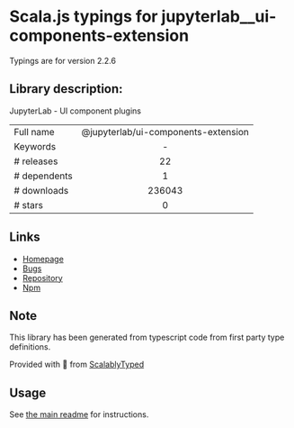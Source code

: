
# Scala.js typings for jupyterlab__ui-components-extension

Typings are for version 2.2.6

## Library description:
JupyterLab - UI component plugins

|                    |                 |
| ------------------ | :-------------: |
| Full name          | @jupyterlab/ui-components-extension |
| Keywords           | - |
| # releases         | 22 |
| # dependents       | 1 |
| # downloads        | 236043 |
| # stars            | 0 |

## Links
- [Homepage](https://github.com/jupyterlab/jupyterlab)
- [Bugs](https://github.com/jupyterlab/jupyterlab/issues)
- [Repository](https://github.com/jupyterlab/jupyterlab)
- [Npm](https://www.npmjs.com/package/%40jupyterlab%2Fui-components-extension)
    


## Note
This library has been generated from typescript code from first party type definitions.

Provided with :purple_heart: from [ScalablyTyped](https://github.com/oyvindberg/ScalablyTyped)

## Usage
See [the main readme](../../readme.md) for instructions.


